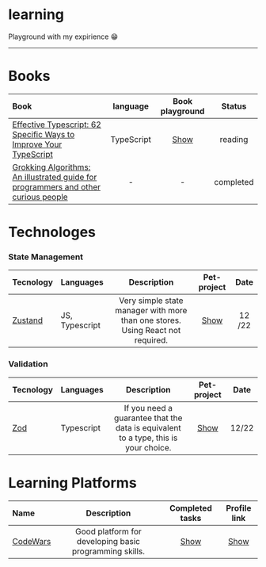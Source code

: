 # learning
Playground with my expirience 😁

---
# Books

| Book                                                                                                                                                                                                                                                                                                                                                                                                |  language  |  Book playground  | Status  |
|:----------------------------------------------------------------------------------------------------------------------------------------------------------------------------------------------------------------------------------------------------------------------------------------------------------------------------------------------------------------------------------------------------|:----------:|:-----------------:|:-------:|
| [Effective Typescript: 62 Specific Ways to Improve Your TypeScript](https://www.amazon.com/Effective-TypeScript-Specific-Ways-Improve/dp/1492053740/ref=sr_1_1?crid=3TRYJR9F49XYN&keywords=Effective+Typescript%3A+62+Specific+Ways+to+Improve+Your+TypeScript&qid=1671872328&s=books&sprefix=effective+typescript+62+specific+ways+to+improve+your+typescript%2Cstripbooks-intl-ship%2C253&sr=1-1) | TypeScript | [Show](https://#) | reading |
| [Grokking Algorithms: An illustrated guide for programmers and other curious people](https://www.amazon.com/Grokking-Algorithms-illustrated-programmers-curious/dp/1617292230)                                                                                                                                                                                                                      |     -      |         -         | completed  |

# Technologes

### State Management

| Tecnology                           | Languages      |                                  Description                                   |                                          Pet-project                                          | Date |
|:------------------------------------|:---------------|:------------------------------------------------------------------------------:|:------------------------------------------------------------------------------------------------:| :---: |
| [Zustand](https://github.com/pmndrs/zustand)  | JS, Typescript | Very simple state manager with more than one stores. Using React not required. | [Show](https://github.com/KoninMikhail/study-playground/tree/master/Technologies/Validators/Zod) | 12 /22 |

### Validation

| Tecnology                                |  Languages      |    Description    |                                            Pet-project                                            |  Date   |
|:-----------------------------------------|:-----------|:-----------------:|:-------------------------------------------------------------------------------------------------:|:-------:|
| [Zod](https://github.com/colinhacks/zod) | Typescript |If you need a guarantee that the data is equivalent to a type, this is your choice. | [Show](https://github.com/KoninMikhail/study-playground/tree/master/Technologies/Validators/Zod)  |  12/22  |

# Learning Platforms

| Name                                   |                      Description                       |                                          Completed tasks                                           |                                            Profile link                                            |
|:--------------------------------------|:------------------------------------------------------:|:------------------------------------------------------------------------------------------------:|:------------------------------------------------------------------------------------------------:|
| [CodeWars](https://www.codewars.com/) | Good platform for developing basic programming skills. | [Show](https://github.com/KoninMikhail/study-playground/tree/master/Learning%20Platforms/CodeWars) | [Show](https://www.codewars.com/users/HelloHeitz) |
